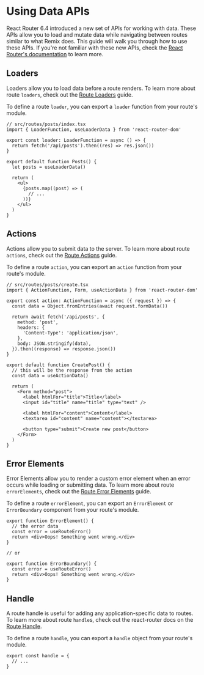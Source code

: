 # Using Data APIs

React Router 6.4 introduced a new set of APIs for working with data. These APIs
allow you to load and mutate data while navigating between routes similar to
what Remix does. This guide will walk you through how to use these APIs. If
you're not familiar with these new APIs, check the
[React Router's documentation](https://reactrouter.com/en/main/start/overview)
to learn more.

## Loaders

Loaders allow you to load data before a route renders. To learn more about route
`loaders`, check out the
[Route Loaders](https://reactrouter.com/en/main/route/loader) guide.

To define a route `loader`, you can export a `loader` function from your route's
module.

```tsx
// src/routes/posts/index.tsx
import { LoaderFunction, useLoaderData } from 'react-router-dom'

export const loader: LoaderFunction = async () => {
  return fetch('/api/posts').then((res) => res.json())
}

export default function Posts() {
  let posts = useLoaderData()

  return (
    <ul>
      {posts.map((post) => (
        // ...
      ))}
    </ul>
  )
}
```

## Actions

Actions allow you to submit data to the server. To learn more about route
`actions`, check out the
[Route Actions](https://reactrouter.com/en/main/route/action) guide.

To define a route `action`, you can export an `action` function from your
route's module.

```tsx
// src/routes/posts/create.tsx
import { ActionFunction, Form, useActionData } from 'react-router-dom'

export const action: ActionFunction = async ({ request }) => {
  const data = Object.fromEntries(await request.formData())

  return await fetch('/api/posts', {
    method: 'post',
    headers: {
      'Content-Type': 'application/json',
    },
    body: JSON.stringify(data),
  }).then((response) => response.json())
}

export default function CreatePost() {
  // this will be the response from the action
  const data = useActionData()

  return (
    <Form method="post">
      <label htmlFor="title">Title</label>
      <input id="title" name="title" type="text" />

      <label htmlFor="content">Content</label>
      <textarea id="content" name="content"></textarea>

      <button type="submit">Create new post</button>
    </Form>
  )
}
```

## Error Elements

Error Elements allow you to render a custom error element when an error occurs
while loading or submitting data. To learn more about route `errorElements`,
check out the
[Route Error Elements](https://reactrouter.com/en/main/route/error-element)
guide.

To define a route `errorElement`, you can export an `ErrorElement` or
`ErrorBoundary` component from your route's module.

```tsx
export function ErrorElement() {
  // the error data
  const error = useRouteError()
  return <div>Oops! Something went wrong.</div>
}

// or

export function ErrorBoundary() {
  const error = useRouteError()
  return <div>Oops! Something went wrong.</div>
}
```

## Handle

A route handle is useful for adding any application-specific data to routes. To
learn more about route `handle`s, check out the react-router docs on the
[Route Handle](https://reactrouter.com/en/main/route/route#handle).

To define a route `handle`, you can export a `handle` object from your route's
module.

```tsx
export const handle = {
  // ...
}
```

